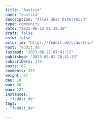 ```yaml
---
title: "Austria" 
name: "austria"
description: "Alles über Österreich"
type: community
date: "2023-06-23 01:19:36"
draft: false
nsfw: false
actor_id: "https://feddit.de/c/austria"
host: feddit.de
lastmod: "2023-06-21 07:41:12"
published: "2023-06-01 20:41:33"
subscribers: 379
posts: 67
comments: 372
weight: 67
dau: 18
wau: 88
mau: 127
instances:
- "feddit_de"
tags: 
- "feddit_de"

---
```

